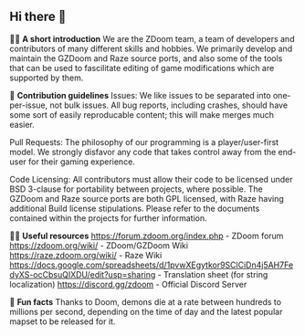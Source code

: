 ## Hi there 👋

🙋‍♀️ __A short introduction__
We are the ZDoom team, a team of developers and contributors of many different skills and hobbies. We primarily develop and maintain the GZDoom and Raze source ports, and also some of the tools that can be used to fascilitate editing of game modifications which are supported by them.

🌈 __Contribution guidelines__
Issues: We like issues to be separated into one-per-issue, not bulk issues. All bug reports, including crashes, should have some sort of easily reproducable content; this will make merges much easier.

Pull Requests: The philosophy of our programming is a player/user-first model. We strongly disfavor any code that takes control away from the end-user for their gaming experience.

Code Licensing: All contributors must allow their code to be licensed under BSD 3-clause for portability between projects, where possible. The GZDoom and Raze source ports are both GPL licensed, with Raze having additional Build license stipulations. Please refer to the documents contained within the projects for further information.

👩‍💻 __Useful resources__
https://forum.zdoom.org/index.php - ZDoom forum
https://zdoom.org/wiki/ - ZDoom/GZDoom Wiki
https://raze.zdoom.org/wiki/ - Raze Wiki
https://docs.google.com/spreadsheets/d/1pvwXEgytkor9SClCiDn4j5AH7FedyXS-ocCbsuQIXDU/edit?usp=sharing - Translation sheet (for string localization)
https://discord.gg/zdoom - Official Discord Server

🍿 __Fun facts__
Thanks to Doom, demons die at a rate between hundreds to millions per second, depending on the time of day and the latest popular mapset to be released for it.
